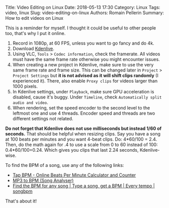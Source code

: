 Title: Video Editing on Linux
Date: 2018-05-13 17:30
Category: Linux
Tags: video, linux
Slug: video-editing-on-linux
Authors: Romain Pellerin
Summary: How to edit videos on Linux

This is a reminder for myself. I thought it could be useful to other people too, that's why I put it online.

1. Record in 1080p, at 60 FPS, unless you want to go fancy and do 4k.
2. Download [Kdenlive](https://kdenlive.org/en/download/).
3. Using VLC, `Tools` > `Codec information`, check the framerate. All videos must have the same frame rate otherwise you might encounter issues.
4. When creating a new project in Kdenlive, make sure to use the very same frame rate and frame size. This can be changed later in `Project` > `Project Settings` but **it is not advised as it will shift clips randomly** (I experienced it). There, also enable `Proxy clips` for videos larger than 1000 pixels.
5. In Kdenlive settings, under `Playback`, make sure GPU acceleration is disabled, cause it's buggy. Under `Timeline`, check `Automatically split audio and video`.
6. When rendering, set the speed encoder to the second level to the leftmost one and use 4 threads. Encoder speed and threads are two different settings not related.

**Do not forget that Kdenlive does not use milliseconds but instead 1/60 of seconds.** That should be helpful when resizing clips. Say you have a song at 100 beats per minutes and you want 4-beat clips. Do: 4\*60/100 = 2.4. Then, do the math again for .4 to use a scale from 0 to 60 instead of 100: 0.4\*60/100=0.24. Which gives you clips that last 2.24 seconds, Kdenlive-wise.

To find the BPM of a song, use any of the following links:

- [Tap BPM - Online Beats Per Minute Calculator and Counter](http://www.beatsperminuteonline.com/)
- [MP3 to BPM (Song Analyser)](https://getsongbpm.com/tools/audio)
- [Find the BPM for any song | Type a song, get a BPM | Every tempo | songbpm](https://songbpm.com/)

That's about it!
